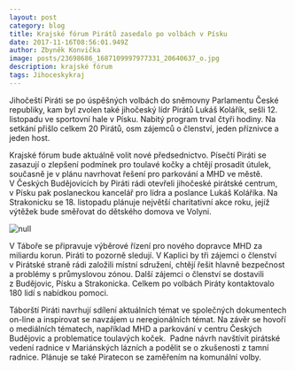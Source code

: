 ```yaml
---
layout: post
category: blog
title: Krajské fórum Pirátů zasedalo po volbách v Písku
date: 2017-11-16T08:56:01.949Z
author: Zbyněk Konvička
image: posts/23698686_1687109997977331_20640637_o.jpg
description: krajské fórum
tags: Jihoceskykraj
---
```

Jihočeští Piráti se po úspěšných volbách do sněmovny
Parlamentu České republiky, kam byl zvolen také jihočeský lídr Pirátů Lukáš
Kolářík, sešli 12. listopadu ve sportovní hale v Písku. Nabitý program
trval čtyři hodiny. Na setkání přišlo celkem 20 Pirátů, osm zájemců o členství,
jeden příznivce a jeden host.

Krajské fórum bude aktuálně volit nové
předsednictvo. Písečtí Piráti se zasazují o zlepšení podmínek pro toulavé kočky
a chtějí prosadit útulek, současně je v plánu navrhovat řešení pro
parkování a MHD ve městě. V Českých Budějovicích by Piráti rádi otevřeli jihočeské
pirátské centrum, v Písku pak poslaneckou kancelář pro lídra a poslance
Lukáš Koláříka. Na Strakonicku se 18. listopadu plánuje největší charitativní
akce roku, jejíž výtěžek bude směřovat do dětského domova ve Volyni. 

![null](posts/23633501_1687109981310666_1844650266_o.jpg)

V Táboře se připravuje výběrové řízení pro
nového dopravce MHD za miliardu korun. Piráti to pozorně sledují.
V Kaplici by tři zájemci o členství v Pirátské straně rádi založili
místní sdružení, chtějí řešit hlavně bezpečnost a problémy s průmyslovou
zónou. Další zájemci o členství se dostavili z Budějovic, Písku a
Strakonicka. Celkem po volbách Piráty kontaktovalo 180 lidí s nabídkou
pomoci. 

Táborští Piráti navrhují sdílení aktuálních témat ve
společných dokumentech on-line a inspirovat se navzájem u neregionálních témat.
Na závěr se hovoří o mediálních tématech, například MHD a parkování
v centru Českých Budějovic a problematice toulavých koček.  Padne návrh navštívit pirátské vedení radnice
v Mariánských lázních a podělit se o zkušenosti z tamní radnice.
Plánuje se také Piratecon se zaměřením na komunální volby.

